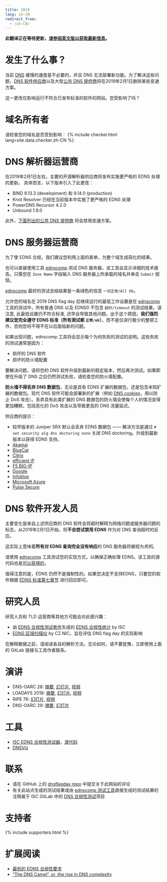 ```yaml
---
title: 2019
lang: zh-CN
redirect_from:
  - /zh-CN/
---
```


**此翻译正在等待更新，[请参阅英文版以获取最新信息](/en/)。**


发生了什么事？
==================
当前 [DNS](https://zh.wikipedia.org/wiki/%E5%9F%9F%E5%90%8D%E7%B3%BB%E7%BB%9F) 缓慢的速度是不必要的，并且 DNS 无法部署新功能。为了解决这些问题，[DNS 软件供应商](#支持者)以及大型[公共 DNS 提供商](#支持者)将在2019年2月1日删除某些变通方案。

这一更改仅影响运行不符合已发布标准的软件的网站。您受影响了吗？

域名所有者
=============
请检查您的域名是否受到影响：
{% include checker.html lang=site.data.checker.zh-CN %}

DNS 解析器运营商
======================

在2019年2月1日左右，主要的开源解析器供应商将发布实施更严格的 EDNS 处理的更新。 具体而言，以下版本引入了此更改：

* BIND 9.13.3 (development) 和 9.14.0 (production)
* Knot Resolver 已经在当前版本中实施了更严格的 EDNS 处理
* PowerDNS Recursor 4.2.0
* Unbound 1.9.0

此外，[下面列出的公共 DNS 提供商](#支持者) 将会禁用变通方案。

DNS 服务器运营商
====================
为了使 EDNS 合规，我们建议您利用上面的表单，为整个域生成简化的结果。

也可以直接使用工具 [ednscomp](https://ednscomp.isc.org/ednscomp) 测试 DNS 服务器，该工具会显示详细的技术报告。只需您在 `Zone Name` 字段输入 DNS 服务器上所承载的域名并单击 `Submit` 按钮。

[ednscomp](https://ednscomp.isc.org/ednscomp) 最好的测试总结结果是一条绿色的信息 `一切正常/All Ok`。

允许您的域名在 2019 DNS flag day 后继续运行的最低工作设置是在 [ednscomp](https://ednscomp.isc.org/ednscomp) 工具的测试中，所有普通 DNS 以及 EDNS0 不包含 `超时/timeout` 的测试结果。请注意, 此最低设置仍不符合标准, 迟早会导致其他问题。出于这个原因，**我们强烈建议您完全遵守 EDNS 标准（所有测试都 `正常/ok`）**，而不是仅进行极少的整顿工作，否则您将不得不在以后面临新的问题。

如果出现问题，ednscomp 工具将会显示每个为何失败的测试的说明。这些失败的测试通常是因为：

* 损坏的 DNS 软件
* 损坏的防火墙配置

要解决问题，请将您的 DNS 软件升级到最新的稳定版本，然后再次测试。如果即使在升级了 DNS 之后仍然测试失败，请检查您的防火墙配置。

**防火墙不得丢弃 DNS 数据包**，无论是具有 EDNS 扩展的数据包，还是包含未知扩展的数据包。现代 DNS 软件可能会部署新的扩展（例如 [DNS cookies](https://tools.ietf.org/html/rfc7873)，用以防止 DoS 攻击）。丢弃具有此类扩展的 DNS 数据包的防火墙会使每个人的情况变得更加糟糕，包括恶化的 DoS 攻击以及导致更高的 DNS 流量延迟。

供应商的提示：

* 较早版本的 Juniper SRX 默认会丢弃 EDNS 数据包 —— 解决方法是通过 `# set security alg dns doctoring none` 关闭 DNS doctoring。升级到最新版本以获得 EDNS 支持。
* [Akamai](https://community.akamai.com/customers/s/article/CloudSecurityDNSFlagDayandAkamai20190115151216?language=zh_CN)
* [BlueCat](https://www.bluecatnetworks.com/blog/dns-flag-day-is-coming-and-bluecat-is-ready/)
* [Citrix](https://support.citrix.com/article/CTX241493)
* [efficient iP](http://www.efficientip.com/dns-flag-day-notes/)
* [F5 BIG-IP](https://support.f5.com/csp/article/K07808381?sf206085287=1)
* [Google](https://groups.google.com/d/msg/public-dns-announce/-qaRKDV9InA/CsX-2fJpBAAJ)
* [Infoblox](https://community.infoblox.com/t5/Community-Blog/DNS-Flag-Day/ba-p/15843?es_p=8449211)
* [Microsoft Azure](https://azure.microsoft.com/en-us/updates/azure-dns-flag-day/)
* [Pulse Secure](https://kb.pulsesecure.net/articles/Pulse_Secure_Article/KB43996)

DNS 软件开发人员
=======================
主要变化是来自上述供应商的 DNS 软件会将超时解释为网络问题或服务器问题的标志。从2019年2月1日开始，将**不会尝试禁用 EDNS** 作为对 DNS 查询超时的反应。

这实际上意味着**所有对 EDNS 查询完全没有响应**的 DNS 服务器将被视为*死机*。

请使用 [ednscomp](https://ednscomp.isc.org/ednscomp) 工具测试您的实现方式，以确保正确处理 EDNS。该工具的源代码也是[可以获得的](https://gitlab.isc.org/isc-projects/DNS-Compliance-Testing)。

值得注意的是，EDNS 仍然不是强制性的。如果您决定不支持EDNS，只要您的软件根据 [EDNS 标准第七章节](https://tools.ietf.org/html/rfc6891#section-7) 进行回应即可。

研究人员
===========
研究人员和 TLD 运营商等其他方可能会对此感兴趣：

* 由 [EDNS 合规性测试套件](https://gitlab.isc.org/isc-projects/DNS-Compliance-Testing)生成的 [EDNS 合规性统计](https://ednscomp.isc.org/) by ISC
* [EDNS 区域扫描仪](https://gitlab.labs.nic.cz/knot/edns-zone-scanner/) by CZ.NIC，旨在评估 DNS flag day 的实际影响

在解释数据之前，请阅读各自的解析方法。无论如何，请不要犹豫，立即使用上面的 GitLab 链接与工具作者联系。

演讲
=============

* DNS-OARC 28: [摘要](https://indico.dns-oarc.net/event/28/contributions/515/), [幻灯片](https://indico.dns-oarc.net/event/28/contributions/515/attachments/490/799/Removing_EDNS_Workarounds.pdf), [视频](https://www.youtube.com/watch?v=9YYH8JFH_bY&feature=youtu.be&t=5198)
* LOADAYS 2018: [摘要](http://loadays.org/pages/dnsupdate.html), [幻灯片](http://loadays.org/files/plexis-edns-workaround-removal-loadays-2018.pdf), [视频](https://www.youtube.com/watch?v=OXbbH0ORmSY)
* RIPE 76: [幻灯片](https://ripe76.ripe.net/presentations/159-edns.pdf), [视频](https://ripe76.ripe.net/archives/video/161)
* DNS-OARC 29: [摘要](https://indico.dns-oarc.net/event/29/contributions/662/), [幻灯片](https://indico.dns-oarc.net/event/29/contributions/662/attachments/634/1063/EDNS_Flag_Day_-_OARC29.pdf)

工具
=====

 * [ISC EDNS 合规性测试器](https://ednscomp.isc.org/)，[源代码](https://gitlab.isc.org/isc-projects/DNS-Compliance-Testing)
 * [DNSViz](http://dnsviz.net/)

联系
========

 * 请在 GitHub 上的 [dnsflagday repo](https://github.com/dns-violations/dnsflagday/issues) 中提交关于此网站的评论
 * 有关此站点生成的测试结果或由 [ednscomp 测试工具](https://ednscomp.isc.org/ednscomp)直接生成的测试结果的注释属于 ISC GitLab 中的 [DNS 合规性测试](https://gitlab.isc.org/isc-projects/DNS-Compliance-Testing)项目

支持者
==========
{% include supporters.html %}

扩展阅读
==================
 * [最低的 EDNS 合规性要求](https://datatracker.ietf.org/doc/draft-spacek-edns-camel-diet/)
 * [“The DNS Camel”, or, the rise in DNS complexity](https://blog.powerdns.com/2018/03/22/the-dns-camel-or-the-rise-in-dns-complexit/)
